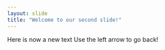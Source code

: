 ```yaml
---
layout: slide
title: "Welcome to our second slide!"
---
```

Here is now a new text
Use the left arrow to go back!
